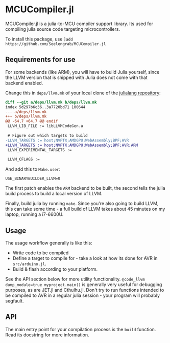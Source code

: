 # MCUCompiler.jl

MCUCompiler.jl is a julia-to-MCU compiler support library. Its used for compiling julia source code targeting microcontrollers.

To install this package, use `]add https://github.com/Seelengrab/MCUCompiler.jl`

## Requirements for use

For some backends (like ARM), you will have to build Julia yourself, since the LLVM version that is shipped with Julia does not come
with that backend enabled.

Change this in `deps/llvm.mk` of your local clone of the [julialang repository](https://github.com/JuliaLang/julia):

```patch
diff --git a/deps/llvm.mk b/deps/llvm.mk
index 5d297b6c36..3a7720bd71 100644
--- a/deps/llvm.mk
+++ b/deps/llvm.mk
@@ -64,7 +64,7 @@ endif
 LLVM_LIB_FILE := libLLVMCodeGen.a
 
 # Figure out which targets to build
-LLVM_TARGETS := host;NVPTX;AMDGPU;WebAssembly;BPF;AVR
+LLVM_TARGETS := host;NVPTX;AMDGPU;WebAssembly;BPF;AVR;ARM
 LLVM_EXPERIMENTAL_TARGETS :=
 
 LLVM_CFLAGS :=
```

And add this to `Make.user`:

```text
USE_BINARYBUILDER_LLVM=0
```

The first patch enables the `ARM` backend to be built, the second tells the julia build process to build a local version of LLVM.

Finally, build julia by running `make`. Since you're also going to build LLVM, this can take some time - a full build of LLVM takes about
45 minutes on my laptop, running a i7-6600U.

## Usage

The usage workflow generally is like this:

 * Write code to be compiled
 * Define a target to compile for - take a look at how its done for AVR in `src/arduino.jl`.
 * Build & flash according to your platform.

See the API section below for more utility functionality. `@code_llvm dump_module=true myproject.main()` is generally very useful for
debugging purposes, as are JET.jl and Cthulhu.jl. Don't try to run functions intended to be compiled to AVR in a regular julia session - 
your program will probably segfault.

## API

The main entry point for your compilation process is the `build` function. Read its docstring for more information.
